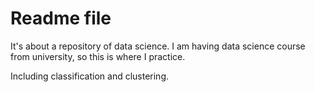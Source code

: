 # Readme file

It's about a repository of data science. I am having data science course from university, so this is where I practice.

Including classification and clustering.
